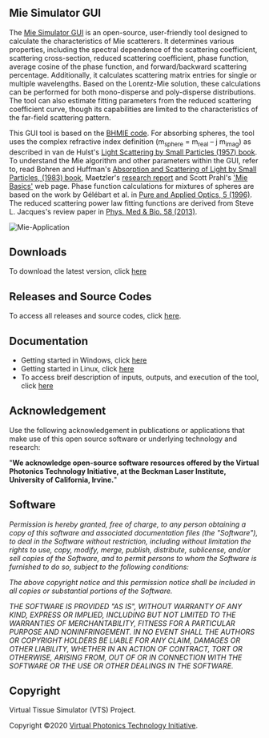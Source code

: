 ## Mie Simulator GUI
The [Mie Simulator GUI](https://github.com/VirtualPhotonics/MieSimulatorGUI/wiki) is an open-source, user-friendly tool designed to calculate the characteristics of Mie scatterers. It determines various properties, including the spectral dependence of the scattering coefficient, scattering cross-section, reduced scattering coefficient, phase function, average cosine of the phase function, and forward/backward scattering percentage. Additionally, it calculates scattering matrix entries for single or multiple wavelengths. Based on the Lorentz-Mie solution, these calculations can be performed for both mono-disperse and poly-disperse distributions. The tool can also estimate fitting parameters from the reduced scattering coefficient curve, though its capabilities are limited to the characteristics of the far-field scattering pattern. 

This GUI tool is based on the [BHMIE code](https://onlinelibrary.wiley.com/doi/book/10.1002/9783527618156). For absorbing spheres, the tool uses the complex refractive index definition (m<sub>sphere</sub> = m<sub>real</sub> – j m<sub>imag</sub>) as described in van de Hulst's [Light Scattering by Small Particles (1957) book](https://books.google.com/books?id=PlHfPMVAFRcC&source=gbs_navlinks_s). To understand the Mie algorithm and other parameters within the GUI, refer to, read Bohren and Huffman's [Absorption and Scattering of Light by Small Particles, (1983) book](https://onlinelibrary.wiley.com/doi/book/10.1002/9783527618156), Maetzler's [research report](http://www.atmo.arizona.edu/students/courselinks/spring09/atmo656b/maetzler_mie_v2.pdf) and Scott Prahl's ['Mie Basics'](https://miepython.readthedocs.io/en/latest/01_basics.html#) web page. Phase function calculations for mixtures of spheres are based on the work by Gélébart et al. in [Pure and Applied Optics, 5 (1996)](https://iopscience.iop.org/article/10.1088/0963-9659/5/4/005/meta). The reduced scattering power law fitting functions are derived from  Steve L. Jacques's review paper in [Phys. Med & Bio. 58 (2013)](https://iopscience.iop.org/article/10.1088/0031-9155/58/11/R37).

![Mie-Application](https://github.com/VirtualPhotonics/MieSimulatorGUI/wiki/images/Mie-Simulator-GUI-Screenshot.png)

## Downloads
To download the latest version, click [here](https://github.com/VirtualPhotonics/MieSimulatorGUI/wiki/Downloads)

## Releases and Source Codes
To access all releases and source codes, click [here](https://github.com/VirtualPhotonics/MieSimulatorGUI/releases). 

## Documentation
 * Getting started in Windows, click [here](https://github.com/VirtualPhotonics/MieSimulatorGUI/wiki/Getting-Started-in-Windows)
 * Getting started in Linux, click [here](https://github.com/VirtualPhotonics/MieSimulatorGUI/wiki/Getting-Started-in-Linux)
 * To access breif description of inputs, outputs, and execution of the tool, click [here](https://github.com/VirtualPhotonics/MieSimulatorGUI/wiki/Mie-Simulator-GUI-Running-Application)

## Acknowledgement
Use the following acknowledgement in publications or applications that make use of this open source software or underlying technology and research:

"__We acknowledge open-source software resources offered by the Virtual Photonics Technology Initiative, at the Beckman Laser Institute, University of California, Irvine.__"

## Software
_Permission is hereby granted, free of charge, to any person obtaining a copy of this software and associated documentation files (the "Software"), to deal in the Software without restriction, including without limitation the rights to use, copy, modify, merge, publish, distribute, sublicense, and/or sell copies of the Software, and to permit persons to whom the Software is furnished to do so, subject to the following conditions:_

_The above copyright notice and this permission notice shall be included in all copies or substantial portions of the Software._

_THE SOFTWARE IS PROVIDED "AS IS", WITHOUT WARRANTY OF ANY KIND, EXPRESS OR IMPLIED, INCLUDING BUT NOT LIMITED TO THE WARRANTIES OF MERCHANTABILITY, FITNESS FOR A PARTICULAR PURPOSE AND NONINFRINGEMENT. IN NO EVENT SHALL THE AUTHORS OR COPYRIGHT HOLDERS BE LIABLE FOR ANY CLAIM, DAMAGES OR OTHER LIABILITY, WHETHER IN AN ACTION OF CONTRACT, TORT OR OTHERWISE, ARISING FROM, OUT OF OR IN CONNECTION WITH THE SOFTWARE OR THE USE OR OTHER DEALINGS IN THE SOFTWARE._

## Copyright
Virtual Tissue Simulator (VTS) Project.

Copyright ©2020 [Virtual Photonics Technology Initiative](https://virtualphotonics.org/).

